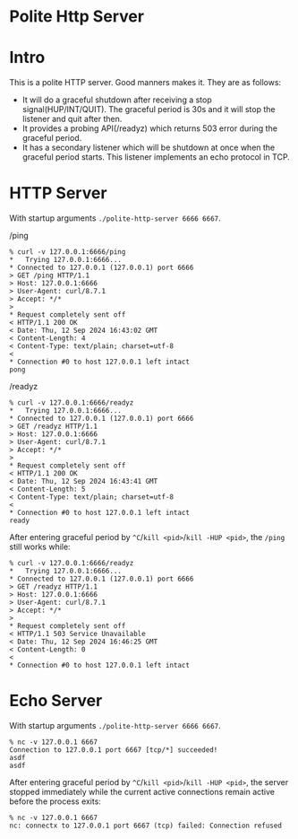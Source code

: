 Polite Http Server
===

# Intro

This is a polite HTTP server. Good manners makes it. They are as follows:  

- It will do a graceful shutdown after receiving a stop signal(HUP/INT/QUIT). The graceful period is 30s and it will stop the listener and quit after then.
- It provides a probing API(/readyz) which returns 503 error during the graceful period.
- It has a secondary listener which will be shutdown at once when the graceful period starts. This listener implements an echo protocol in TCP.

# HTTP Server

With startup arguments `./polite-http-server 6666 6667`.

/ping  

```
% curl -v 127.0.0.1:6666/ping  
*   Trying 127.0.0.1:6666...
* Connected to 127.0.0.1 (127.0.0.1) port 6666
> GET /ping HTTP/1.1
> Host: 127.0.0.1:6666
> User-Agent: curl/8.7.1
> Accept: */*
> 
* Request completely sent off
< HTTP/1.1 200 OK
< Date: Thu, 12 Sep 2024 16:43:02 GMT
< Content-Length: 4
< Content-Type: text/plain; charset=utf-8
< 
* Connection #0 to host 127.0.0.1 left intact
pong
```

/readyz  

```
% curl -v 127.0.0.1:6666/readyz
*   Trying 127.0.0.1:6666...
* Connected to 127.0.0.1 (127.0.0.1) port 6666
> GET /readyz HTTP/1.1
> Host: 127.0.0.1:6666
> User-Agent: curl/8.7.1
> Accept: */*
> 
* Request completely sent off
< HTTP/1.1 200 OK
< Date: Thu, 12 Sep 2024 16:43:41 GMT
< Content-Length: 5
< Content-Type: text/plain; charset=utf-8
< 
* Connection #0 to host 127.0.0.1 left intact
ready
```

After entering graceful period by `^C`/`kill <pid>`/`kill -HUP <pid>`, the `/ping` still works while:  

```
% curl -v 127.0.0.1:6666/readyz
*   Trying 127.0.0.1:6666...
* Connected to 127.0.0.1 (127.0.0.1) port 6666
> GET /readyz HTTP/1.1
> Host: 127.0.0.1:6666
> User-Agent: curl/8.7.1
> Accept: */*
> 
* Request completely sent off
< HTTP/1.1 503 Service Unavailable
< Date: Thu, 12 Sep 2024 16:46:25 GMT
< Content-Length: 0
< 
* Connection #0 to host 127.0.0.1 left intact
```

# Echo Server

With startup arguments `./polite-http-server 6666 6667`.  

```
% nc -v 127.0.0.1 6667
Connection to 127.0.0.1 port 6667 [tcp/*] succeeded!
asdf
asdf
```

After entering graceful period by `^C`/`kill <pid>`/`kill -HUP <pid>`, the server stopped immediately while the current active connections remain active before the process exits:  

```
% nc -v 127.0.0.1 6667
nc: connectx to 127.0.0.1 port 6667 (tcp) failed: Connection refused
```
